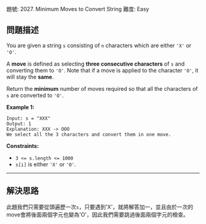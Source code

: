 題號: 2027. Minimum Moves to Convert String
難度: Easy

## 問題描述

You are given a string `s` consisting of `n` characters which are either `'X'` or `'O'`.

A **move** is defined as selecting **three consecutive characters** of `s` and converting them to `'O'`. Note that if a move is applied to the character `'O'`, it will stay the **same**.

Return the **minimum** number of moves required so that all the characters of `s` are converted to `'O'`.

**Example 1:**
```
Input: s = "XXX"
Output: 1
Explanation: XXX -> OOO
We select all the 3 characters and convert them in one move.
```

**Constraints:**

- `3 <= s.length <= 1000`
- `s[i]` is either `'X'` or `'O'`.

---
## 解決思路

此題我們只需要從頭遍歷一次`s`，只要遇到'X'，就將解答加一，並且由於一次的move會將後面兩個字元也變為'O'，因此我們需要跳過後面兩個字元的檢查。


